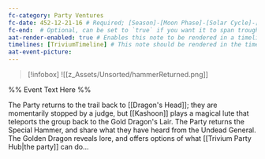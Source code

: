 ```yaml
---
fc-category: Party Ventures
fc-date: 452-12-21-16 # Required; [Season]-[Moon Phase]-[Solar Cycle]-[Hour]
fc-end:  # Optional, can be set to `true` if you want it to span troughout the entire timeline 
aat-render-enabled: true # Enables this note to be rendered in a timeline
timelines: [TriviumTimeline] # This note should be rendered in the timeline with the name "timeline" or "event"
aat-event-picture: 
---
```


> [!infobox]
>![[z_Assets/Unsorted/hammerReturned.png]]


%% Event Text Here %%

The Party returns to the trail back to [[Dragon's Head]]; they are momentarily stopped by a judge, but [[Kashoon]] plays a magical lute that teleports the group back to the Gold Dragon's Lair. The Party returns the Special Hammer, and share what they have heard from the Undead General. The Golden Dragon reveals lore, and offers options of what [[Trivium Party Hub|the party]] can do...